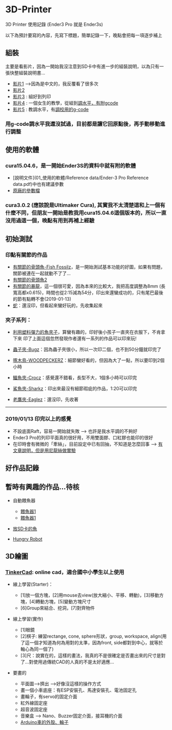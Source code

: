 # 3D-Printer
3D Printer 使用記錄 (Ender3 Pro 就是 Ender3s)

以下為預計要寫的內容，先寫下標題，簡單記錄一下，晚點會把每一項逐步補上

## 組裝
主要是看影片，因為一開始我沒注意到SD卡中有進一步的組裝說明，以為只有一張快整組裝說明書…

- [影片1](https://www.youtube.com/watch?v=2Iy3fc05v_w) -->因為是中文的，我反覆看了很多次
- [影片2](https://www.youtube.com/watch?v=6EdZeodW5qo)
- [影片3](https://www.youtube.com/watch?v=a8Z-9ncYsps&t=92s) : 組好到列印
- [影片4](https://www.youtube.com/watch?v=NceBBAKDLEY) : 一個女生的教學，從組到[調水平，有附gcode](https://www.thingiverse.com/thing:2874536)
- [影片5](https://www.youtube.com/watch?v=_EfWVUJjBdA) : 教調水平，有[調校用的g-code](https://www.thingiverse.com/thing:3235018)

### 用g-code調水平我還沒試過，目前都是讓它回原點後，再手動移動進行調整


## 使用的軟體

### cura15.04.6，是一開始Ender3S的資料中就有附的軟體
  
  - [說明文件](01_使用的軟體/Reference data/Ender-3 Pro Reference data.pdf)中也有建議參數
  - [原廠的參數檔](https://github.com/maloyang/3D-Printer/blob/master/01_%E4%BD%BF%E7%94%A8%E7%9A%84%E8%BB%9F%E9%AB%94/Reference%20data/Ender-3%20Pro.ini)

### cura3.0.2 (應該說是Ultimaker Cura), 其實我不太清楚這和上一個有什麼不同，但朋友一開始是教我用cura15.04.6這個版本的，所以一直沒用過這一個，晚點有用到再補上經驗


## 初始測試

### 印點有關節的作品
- [有關節的骨頭魚-Fish Fossilz](https://www.thingiverse.com/thing:1276095)，是一開始測試基本功能的好圖，如果有問題，關節被連在一起就動不了了…
- [有關節的骨頭魚2](https://www.thingiverse.com/thing:2788255)
- [有關節的暴龍](https://www.thingiverse.com/thing:2738211)，這一個很可愛，因為本來的比較大，我把高度調整為8mm (長寬高都x0.615)，時間也從2:15減為54分，印出來還蠻成功的，只有尾巴最後的節有點轉不會(2019-01-13)
- [蛇](https://www.thingiverse.com/thing:1709106)：還沒印，但看起來蠻好玩的，先收集起來

### 夾子系列：

- [利用塑料彈力的魚夾子](https://www.thingiverse.com/thing:1734347)，算蠻有趣的，印好後小孩子一直夾在衣服下，不肯拿下來
印了上面這個忽然發現作者還有一系列的作品可以印來玩!
- [蟲子夾-Bugz](https://www.thingiverse.com/thing:1904654)：因為蟲子夾很小，所以一次印二個，也不到50分鐘就印完了
- [啄木鳥-WOODPECKERZ](https://www.thingiverse.com/thing:1155168)：細節蠻好看的，但因為大了一點，所以要印到2個小時
- [鱷魚夾-Crocz](https://www.thingiverse.com/thing:941177)：感覺還不錯看，長型不大，1個多小時可以印完
- [鯊魚夾-Sharkz](https://www.thingiverse.com/thing:910216)：印出來最沒有細節瑕疵的作品，1:20可以印完

- [老鷹夾-Eaglez](https://www.thingiverse.com/thing:963892)：還沒印，先收著


----
### 2019/01/13 印完以上的感覺
- 不設底面Raft，容易一開始就失敗 --> 也許是我水平調的不夠好
- Ender3 Pro的列印平面真的很好用，不用雙面膠、口紅膠也能印的很好
- 在印時會有微微的「牽絲」，目前設定中已有回抽，不知道是怎麼回事 --> [有文章說明，但是用尼龍絲做實驗](https://z3dfilament.blogspot.com/2018/05/StringingTesting.html)


 

## 好作品記錄


## 暫時有興趣的作品…待核

- 自動餵魚器
  - [餵魚器1](https://www.thingiverse.com/thing:1639286)
  - [餵魚器1](https://www.thingiverse.com/thing:2539750)

- [放SD卡的魚](https://www.thingiverse.com/thing:1737367)

- [Hungry Robot](https://www.thingiverse.com/thing:2824451)


## 3D繪圖

### [TinkerCad](https://www.tinkercad.com/): online cad，適合國中小學生以上使用

- 線上學習(Starter)：
  - [1]放一個方塊，[2]用mouse去view(放大縮小、平移、轉動)，[3]移動方塊，[4]轉動方塊，[5]變動方塊尺寸
  - [6]Group來結合、挖洞，[7]對齊物件
- 線上學習(實作)
  - [1]眼鏡
  - [2]棋子: 練習rectange, cone, sphere形狀，group, workspace, align(用了這一個才知道為何為用對的太準，因為front, side都對到中心，就等於軸心為同一個了)
  - [3]尺：說實在的，這樣的畫法，我真的不是很確定是否畫出來的尺寸是對了…對使用過傳統CAD的人真的不是太好適應…
  
- 要畫的
  - 平面圖-->擠出 -->好像沒這樣的操作方式
  - 畫一個小車底座：有ESP安裝孔、馬達安裝孔、電池固定孔
  - 畫輪子，有servo的固定介面
  - 紅外線固定座
  - 超音波固定座
  - 音樂盒 --> Nano、Buzzer固定介面，接耳機的介面
  - [Arduino車的外殼、輪子](https://www.youtube.com/watch?v=Lz9jQQ5H318)
  
